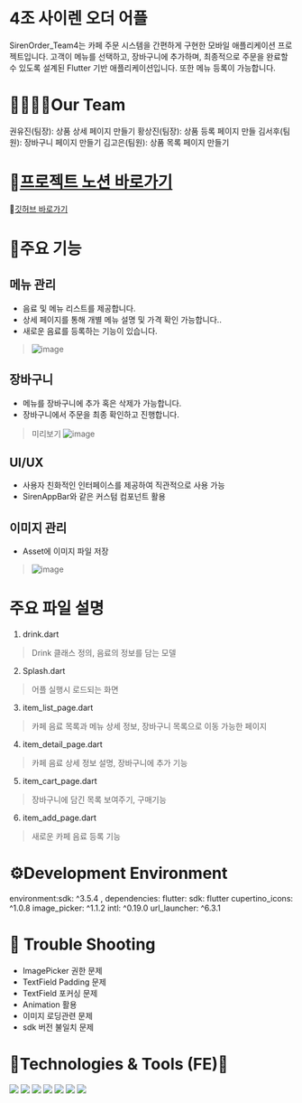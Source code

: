 4조 사이렌 오더 어플
======================
SirenOrder_Team4는 카페 주문 시스템을 간편하게 구현한 모바일 애플리케이션 프로젝트입니다. 고객이 메뉴를 선택하고, 장바구니에 추가하며, 최종적으로 주문을 완료할 수 있도록 설계된 Flutter 기반 애플리케이션입니다. 또한 메뉴 등록이 가능합니다.   

👨‍👩‍👧‍👦Our Team
============
권유진(팀장): 상품 상세 페이지 만들기
황상진(팀장): 상품 등록 페이지 만들
김서후(팀원): 장바구니 페이지 만들기
김고은(팀원): 상품 목록 페이지 만들기

👊[프로젝트 노션 바로가기](https://teamsparta.notion.site/4-1382dc3ef514819791d5c5c5dffa48a4#1382dc3ef51481a6b90fd5909a065776)
=================

👊[깃허브 바로가기](https://github.com/Hamiric/SirenOrder_Team4)


:memo:주요 기능
===================

메뉴 관리
------
* 음료 및 메뉴 리스트를 제공합니다.
* 상세 페이지를 통해 개별 메뉴 설명 및 가격 확인 가능합니다..
* 새로운 음료를 등록하는 기능이 있습니다.
>![image](https://github.com/user-attachments/assets/9b31ce5a-4199-454b-962f-f16541f917cb)

장바구니
--------------
* 메뉴를 장바구니에 추가 혹은 삭제가 가능합니다.
* 장바구니에서 주문을 최종 확인하고 진행합니다.
>미리보기 ![image](https://github.com/user-attachments/assets/b6f66a65-9d15-4214-9385-7a1dc4f9fe86)

UI/UX
---------------
* 사용자 친화적인 인터페이스를 제공하여 직관적으로 사용 가능
* SirenAppBar와 같은 커스텀 컴포넌트 활용   

이미지 관리
------------
* Asset에 이미지 파일 저장
>![image](https://github.com/user-attachments/assets/2bc7d803-c897-4e51-8256-fe82f6d9ee75)


주요 파일 설명
==============
1. drink.dart
> Drink 클래스 정의, 음료의 정보를 담는 모델
2. Splash.dart
> 어플 실행시 로드되는 화면
3. item_list_page.dart
> 카페 음료 목록과 메뉴 상세 정보, 장바구니 목록으로 이동 가능한 페이지
4. item_detail_page.dart
> 카페 음료 상세 정보 설명, 장바구니에 추가 기능
5. item_cart_page.dart
> 장바구니에 담긴 목록 보여주기, 구매기능
6. item_add_page.dart
> 새로운 카페 음료 등록 기능

⚙Development Environment
===================
environment:sdk: ^3.5.4 , dependencies: flutter: sdk: flutter   cupertino_icons: ^1.0.8
  image_picker: ^1.1.2
  intl: ^0.19.0
  url_launcher: ^6.3.1

:pushpin: Trouble Shooting
============================
* ImagePicker 권한 문제
* TextField Padding 문제
* TextField 포커싱 문제
* Animation 활용
* 이미지 로딩관련 문제
* sdk 버전 불일치 문제

:memo:Technologies & Tools (FE):memo:
==================
<img src="https://img.shields.io/badge/flutter-02569B?style=for-the-badge&logo=flutter&logoColor=white">
<img src="https://img.shields.io/badge/github-181717?style=for-the-badge&logo=github&logoColor=white">
<img src="https://img.shields.io/badge/git-F05032?style=for-the-badge&logo=git&logoColor=white">
<img src="https://img.shields.io/badge/Visual Studio Code-007ACC?style=flat-square&logo=Visual Studio Code&logoColor=white"/>
<img src ="https://img.shields.io/badge/figma-%23F24E1E.svg?style=for-the-badge&logo=figma&logoColor=white">
<img src ="https://img.shields.io/badge/dart-%230175C2.svg?style=for-the-badge&logo=dart&logoColor=white">
<img src ="https://img.shields.io/badge/Slack-4A154B?style=for-the-badge&logo=slack&logoColor=white">

